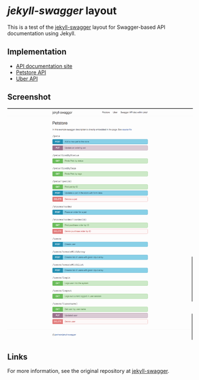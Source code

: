 # *jekyll-swagger* layout
This is a test of the [jekyll-swagger](http://jexhson.github.io/jekyll-swagger/) layout for Swagger-based API documentation using Jekyll. 

## Implementation

- [API documentation site](https://kenneth-lau.github.io/jekyll-swagger-copy/)
- [Petstore API](https://kenneth-lau.github.io/jekyll-swagger-copy/example-1.html)
- [Uber API](https://kenneth-lau.github.io/jekyll-swagger-copy/example-2.html)

## Screenshot

![Petstore API](images/petstore.png)

## Links
For more information, see the original repository at [jekyll-swagger](http://jexhson.github.io/jekyll-swagger/). 


